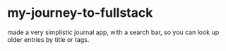 ﻿# my-journey-to-fullstack


made a very simplistic journal app, with a search bar, so you can look up older entries by title or tags.